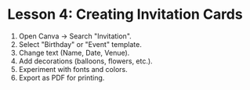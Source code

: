 # Lesson 4: Creating Invitation Cards

1. Open Canva → Search "Invitation".
2. Select "Birthday" or "Event" template.
3. Change text (Name, Date, Venue).
4. Add decorations (balloons, flowers, etc.).
5. Experiment with fonts and colors.
6. Export as PDF for printing.
